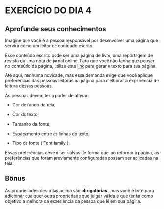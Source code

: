 # EXERCÍCIO DO DIA 4

## Aprofunde seus conhecimentos

Imagine que você é a pessoa responsável por desenvolver uma página que servirá como um leitor de conteúdo escrito.

Esse conteúdo escrito pode ser uma página de livro, uma reportagem de revista ou uma nota de jornal online. Para que você não tenha que pensar no conteúdo da página, utilize este [link](https://www.lipsum.com/) para gerar o texto para sua página.

Até aqui, nenhuma novidade, mas essa demanda exige que você aplique preferências das pessoas leitoras na página para melhorar a experiência de leitura dessas pessoas.

As pessoas devem ter o poder de alterar:

* Cor de fundo da tela;

* Cor do texto;

* Tamanho da fonte;

* Espaçamento entre as linhas do texto;

* Tipo da fonte ( Font family ).


Essas preferências devem ser salvas de forma que, ao retornar à página, as preferências que foram previamente configuradas possam ser aplicadas na tela.


## Bônus

As propriedades descritas acima são **obrigatórias** , mas você é livre para adicionar qualquer outra propriedade que julgar válida e que tenha como objetivo a melhora da experiência da pessoa que lê em sua página.
